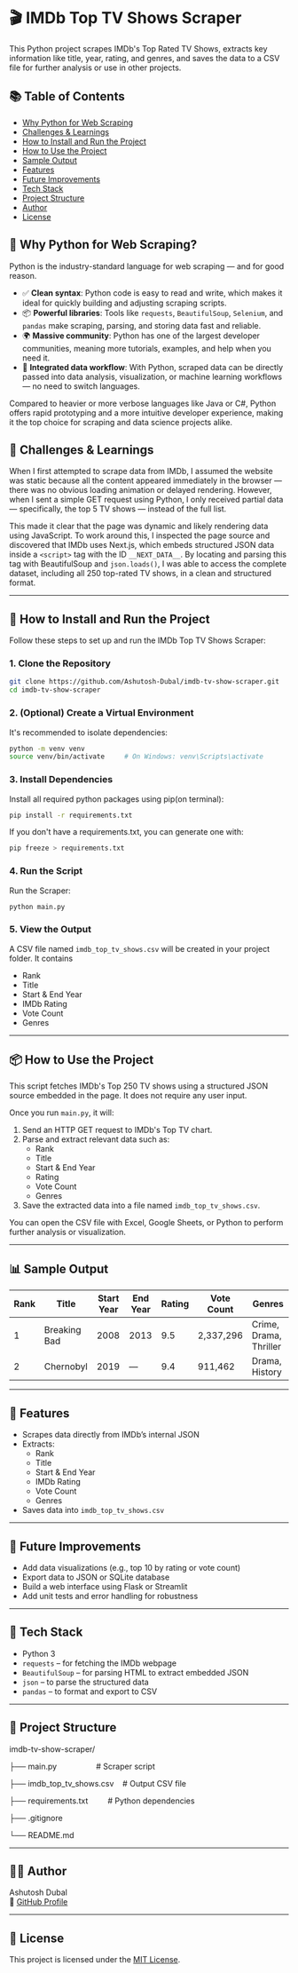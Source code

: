 # 🎬 IMDb Top TV Shows Scraper

This Python project scrapes IMDb's Top Rated TV Shows, extracts key information like title, year, rating, and genres, and saves the data to a CSV file for further analysis or use in other projects. 

## 📚 Table of Contents

- [Why Python for Web Scraping](##-why-python-for-web-scraping)
- [Challenges & Learnings](##-challenges--learnings)
- [How to Install and Run the Project](##-how-to-install-and-run-the-project)
- [How to Use the Project](##-how-to-use-the-project)
- [Sample Output](##-sample-output)
- [Features](##-features)
- [Future Improvements](##-future-improvements)
- [Tech Stack](##-tech-stack)
- [Project Structure](##-project-structure)
- [Author](##-author)
- [License](##-license)

## 🐍 Why Python for Web Scraping?

Python is the industry-standard language for web scraping — and for good reason.

- ✅ **Clean syntax**: Python code is easy to read and write, which makes it ideal for quickly building and adjusting scraping scripts.
- 📦 **Powerful libraries**: Tools like `requests`, `BeautifulSoup`, `Selenium`, and `pandas` make scraping, parsing, and storing data fast and reliable.
- 🌍 **Massive community**: Python has one of the largest developer communities, meaning more tutorials, examples, and help when you need it.
- 🔄 **Integrated data workflow**: With Python, scraped data can be directly passed into data analysis, visualization, or machine learning workflows — no need to switch languages.

Compared to heavier or more verbose languages like Java or C#, Python offers rapid prototyping and a more intuitive developer experience, making it the top choice for scraping and data science projects alike.

## 🧠 Challenges & Learnings

When I first attempted to scrape data from IMDb, I assumed the website was static because all the content appeared immediately in the browser — there was no obvious loading animation or delayed rendering. However, when I sent a simple GET request using Python, I only received partial data — specifically, the top 5 TV shows — instead of the full list.

This made it clear that the page was dynamic and likely rendering data using JavaScript. To work around this, I inspected the page source and discovered that IMDb uses Next.js, which embeds structured JSON data inside a `<script>` tag with the ID `__NEXT_DATA__`. By locating and parsing this tag with BeautifulSoup and `json.loads()`, I was able to access the complete dataset, including all 250 top-rated TV shows, in a clean and structured format.

---
## 🚀 How to Install and Run the Project

Follow these steps to set up and run the IMDb Top TV Shows Scraper:

### 1. Clone the Repository

```bash
git clone https://github.com/Ashutosh-Dubal/imdb-tv-show-scraper.git
cd imdb-tv-show-scraper
```

### 2. (Optional) Create a Virtual Environment

It's recommended to isolate dependencies:

```bash
python -m venv venv
source venv/bin/activate     # On Windows: venv\Scripts\activate
```

### 3. Install Dependencies

Install all required python packages using pip(on terminal):

```bash
pip install -r requirements.txt
```

If you don't have a requirements.txt, you can generate one with:

```bash
pip freeze > requirements.txt
```

### 4. Run the Script

Run the Scraper:

```bash
python main.py
```

### 5. View the Output

A CSV file named `imdb_top_tv_shows.csv` will be created in your project folder. It contains

- Rank
- Title
- Start & End Year
- IMDb Rating
- Vote Count
- Genres

---

## 📦 How to Use the Project

This script fetches IMDb's Top 250 TV shows using a structured JSON source embedded in the page. It does not require any user input.

Once you run `main.py`, it will:

1. Send an HTTP GET request to IMDb's Top TV chart.
2. Parse and extract relevant data such as:
   - Rank
   - Title
   - Start & End Year
   - Rating
   - Vote Count
   - Genres
3. Save the extracted data into a file named `imdb_top_tv_shows.csv`.

You can open the CSV file with Excel, Google Sheets, or Python to perform further analysis or visualization.

---

## 📊 Sample Output

| Rank | Title         | Start Year | End Year | Rating | Vote Count | Genres                   |
|------|---------------|------------|----------|--------|------------|---------------------------|
| 1    | Breaking Bad  | 2008       | 2013     | 9.5    | 2,337,296  | Crime, Drama, Thriller    |
| 2    | Chernobyl     | 2019       | —        | 9.4    | 911,462    | Drama, History            |

--- 

## 📌 Features

- Scrapes data directly from IMDb’s internal JSON
- Extracts:
  - Rank
  - Title
  - Start & End Year
  - IMDb Rating
  - Vote Count
  - Genres
- Saves data into `imdb_top_tv_shows.csv`

---

## 🔮 Future Improvements

- Add data visualizations (e.g., top 10 by rating or vote count)
- Export data to JSON or SQLite database
- Build a web interface using Flask or Streamlit
- Add unit tests and error handling for robustness

---

## 🧰 Tech Stack

- Python 3
- `requests` – for fetching the IMDb webpage
- `BeautifulSoup` – for parsing HTML to extract embedded JSON
- `json` – to parse the structured data
- `pandas` – to format and export to CSV

----

## 📁 Project Structure

imdb-tv-show-scraper/

├── main.py                  # Scraper script

├── imdb_top_tv_shows.csv    # Output CSV file

├── requirements.txt         # Python dependencies

├── .gitignore

└── README.md

---

## 👨‍💻 Author

Ashutosh Dubal  
🔗 [GitHub Profile](https://github.com/Ashutosh-Dubal)

---

## 📜 License

This project is licensed under the [MIT License](https://opensource.org/licenses/MIT).
